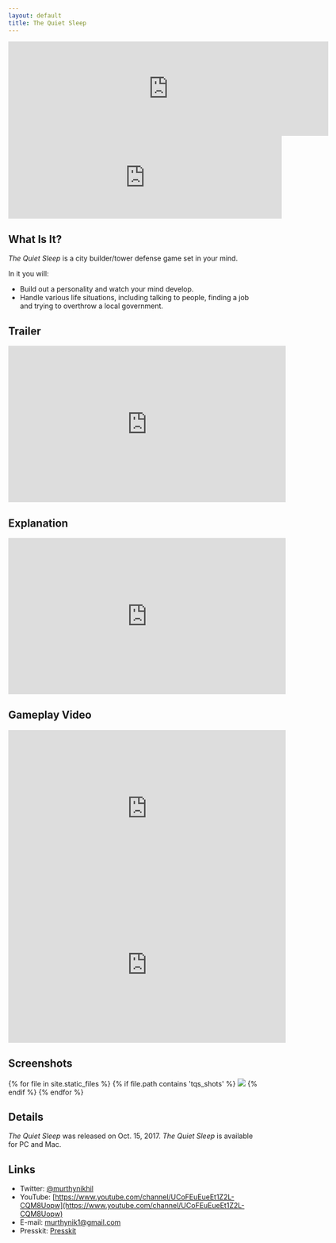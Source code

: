 ```yaml
---
layout: default
title: The Quiet Sleep
---
```


<iframe src="http://store.steampowered.com/widget/724510/" frameborder="0" width="646" height="190"></iframe>
<iframe frameborder="0" src="https://itch.io/embed/74272" width="552" height="167"></iframe>

## What Is It?

*The Quiet Sleep* is a city builder/tower defense game set in your mind.

In it you will:
- Build out a personality and watch your mind develop.
- Handle various life situations, including talking to people, finding a job and trying to overthrow a local government.

## Trailer

<iframe width="560" height="315" src="https://www.youtube.com/embed/ucnfiqofNng?rel=0" frameborder="0" allowfullscreen></iframe>

## Explanation

<iframe width="560" height="315" src="https://www.youtube.com/embed/rDcIfRbERR0" frameborder="0" allow="accelerometer; autoplay; encrypted-media; gyroscope; picture-in-picture" allowfullscreen></iframe>

## Gameplay Video

<iframe width="560" height="315" src="https://www.youtube.com/embed/OPLfJm7VQ8w?rel=0" frameborder="0" allowfullscreen></iframe>
<iframe width="560" height="315" src="https://www.youtube.com/embed/videoseries?list=PLZAuHrQoew0we8kwA9UWJgFmfIDdPzKgp" frameborder="0" allowfullscreen></iframe>

## Screenshots

{% for file in site.static_files %}
   {% if file.path contains 'tqs_shots' %}
<img src="{{ file.path }}">
   {% endif %}
{% endfor %}

## Details

*The Quiet Sleep* was released on Oct. 15, 2017. *The Quiet Sleep* is available for PC and Mac.

## Links
    
- Twitter: [@murthynikhil](https://twitter.com/murthynikhil)
- YouTube: [https://www.youtube.com/channel/UCoFEuEueEt1Z2L-CQM8Uopw](https://www.youtube.com/channel/UCoFEuEueEt1Z2L-CQM8Uopw)
- E-mail: [murthynik1@gmail.com](mailto:murthynik1@gmail.com)
- Presskit: [Presskit](/presskit_tqs)